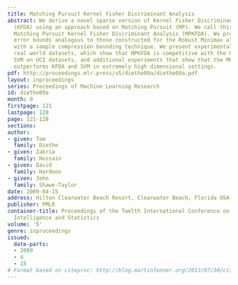 ```yaml
---
title: Matching Pursuit Kernel Fisher Discriminant Analysis
abstract: We derive a novel sparse version of Kernel Fisher Discriminant Analysis
  (KFDA) using an approach based on Matching Pursuit (MP). We call this algorithm
  Matching Pursuit Kernel Fisher Discriminant Analysis (MPKFDA). We provide generalisation
  error bounds analogous to those constructed for the Robust Minimax algorithm together
  with a sample compression bounding technique. We present experimental results on
  real world datasets, which show that MPKFDA is competitive with the KFDA and the
  SVM on UCI datasets, and additional experiments that show that the MPKFDA on average
  outperforms KFDA and SVM in extremely high dimensional settings.
pdf: http://proceedings.mlr.press/v5/diethe09a/diethe09a.pdf
layout: inproceedings
series: Proceedings of Machine Learning Research
id: diethe09a
month: 0
firstpage: 121
lastpage: 128
page: 121-128
sections: 
author:
- given: Tom
  family: Diethe
- given: Zakria
  family: Hussain
- given: David
  family: Hardoon
- given: John
  family: Shawe-Taylor
date: 2009-04-15
address: Hilton Clearwater Beach Resort, Clearwater Beach, Florida USA
publisher: PMLR
container-title: Proceedings of the Twelth International Conference on Artificial
  Intelligence and Statistics
volume: '5'
genre: inproceedings
issued:
  date-parts:
  - 2009
  - 4
  - 15
# Format based on citeproc: http://blog.martinfenner.org/2013/07/30/citeproc-yaml-for-bibliographies/
---
```

